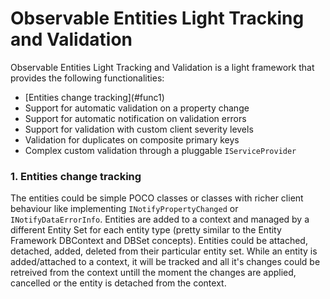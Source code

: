 # Observable Entities Light Tracking and Validation
Observable Entities Light Tracking and Validation is a light framework that provides the following functionalities:

<ul>
<li>[Entities change tracking](#func1)</li>
<li>Support for automatic validation on a property change</li>
<li>Support for automatic notification on validation errors</li>
<li>Support for validation with custom client severity levels</li>
<li>Validation for duplicates on composite primary keys</li>
<li>Complex custom validation through a pluggable <code>IServiceProvider</code></li>
</ul>

### <a name="func1"></a>1. Entities change tracking
The entities could be simple POCO classes or classes with richer client behaviour like implementing <code>INotifyPropertyChanged</code> or <code>INotifyDataErrorInfo</code>. Entities are added to a context and managed by a different Entity Set for each entity type (pretty similar to the Entity Framework DBContext and DBSet concepts). Entities could be attached, detached, added, deleted from their particular entity set. While an entity is added/attached to a context, it will be tracked and all it's changes could be retreived from the context untill the moment the changes are applied, cancelled or the entity is detached from the context.
